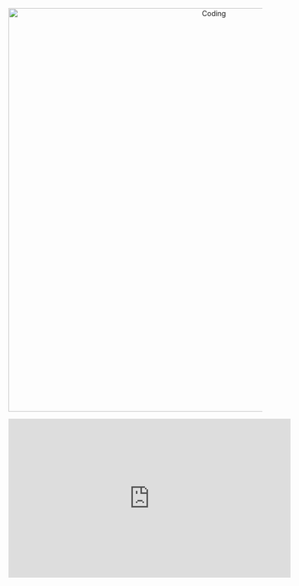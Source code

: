<p align="center">
  <img src="shikanoko.gif" alt="Coding" width="800px" href="https://www.youtube.com/watch?v=fxPcJTU-A8U" />
</p>

<iframe width="560" height="315" src="https://www.youtube.com/embed/fxPcJTU-A8U?si=F5mNIzO6btWGR0jf" title="YouTube video player" frameborder="0" allow="accelerometer; autoplay; clipboard-write; encrypted-media; gyroscope; picture-in-picture; web-share" referrerpolicy="strict-origin-when-cross-origin" allowfullscreen></iframe>

